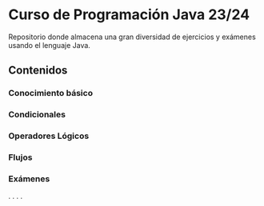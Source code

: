 # Curso de Programación Java 23/24
Repositorio donde almacena una gran diversidad de ejercicios y exámenes usando el lenguaje Java.

## Contenidos
### Conocimiento básico
### Condicionales
### Operadores Lógicos
### Flujos
### Exámenes
.
.
.
.
